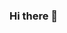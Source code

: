 ### Hi there 👋

<!--
**Swapnil31Ingale/Swapnil31Ingale** is a ✨ _special_ ✨ repository because its `README.md` (this file) appears on your GitHub profile.

Here are some ideas to get you started:

- 🔭 I’m currently working as Middleware Admin
- 🌱 I’m currently learning DevOps culture
- 👯 I’m looking to collaborate on learning togeter concept
- 🤔 I’m looking for help with DevOps guideline and best practices
- 💬 Ask me about help
- 📫 How to reach me: www.linkedin.com/in/swapnilingale31
- 😄 Pronouns: ...
- ⚡ Fun fact: ...
--> 
